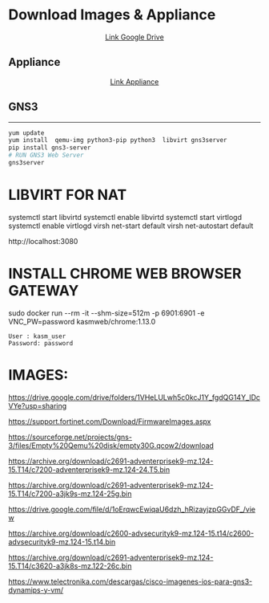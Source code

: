 # Download Images & Appliance

<a href="https://drive.google.com/drive/folders/1GEvGgTroX2bMdwvONMrAdVEbPn1G9Smu?usp=drive_link">
     <p align=center> Link Google Drive </p>

</a>

## Appliance
<a href="https://dtechsmag.com/gns3-images-how-to-get-install/">
     <p align=center> Link Appliance </p>
     </a>
    
## GNS3
---

```sh
yum update
yum install  qemu-img python3-pip python3  libvirt gns3server 
pip install gns3-server
# RUN GNS3 Web Server
gns3server  
```
# LIBVIRT FOR NAT
systemctl start libvirtd
systemctl enable libvirtd
systemctl start virtlogd
systemctl enable virtlogd
virsh net-start default
virsh net-autostart default


http://localhost:3080


# INSTALL CHROME WEB BROWSER GATEWAY

sudo docker run --rm -it --shm-size=512m -p 6901:6901 -e VNC_PW=password kasmweb/chrome:1.13.0


    User : kasm_user
    Password: password


# IMAGES:

https://drive.google.com/drive/folders/1VHeLULwh5c0kcJ1Y_fgdQG14Y_IDcVYe?usp=sharing



https://support.fortinet.com/Download/FirmwareImages.aspx

https://sourceforge.net/projects/gns-3/files/Empty%20Qemu%20disk/empty30G.qcow2/download


https://archive.org/download/c2691-adventerprisek9-mz.124-15.T14/c7200-adventerprisek9-mz.124-24.T5.bin

https://archive.org/download/c2691-adventerprisek9-mz.124-15.T14/c7200-a3jk9s-mz.124-25g.bin

https://drive.google.com/file/d/1oErqwcEwiqaU6dzh_hRizayjzpGGvDF_/view


https://archive.org/download/c2600-advsecurityk9-mz.124-15.t14/c2600-advsecurityk9-mz.124-15.t14.bin


https://archive.org/download/c2691-adventerprisek9-mz.124-15.T14/c3620-a3jk8s-mz.122-26c.bin



https://www.telectronika.com/descargas/cisco-imagenes-ios-para-gns3-dynamips-y-vm/


